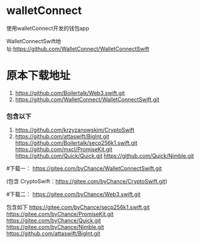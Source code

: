 # walletConnect
使用walletConnect开发的钱包app

WalletConnectSwift地址:https://github.com/WalletConnect/WalletConnectSwift


# 原本下载地址
1. https://github.com/Boilertalk/Web3.swift.git
2. https://github.com/WalletConnect/WalletConnectSwift.git

### 包含以下
1. https://github.com/krzyzanowskim/CryptoSwift
2. https://github.com/attaswift/BigInt.git
https://github.com/Boilertalk/secp256k1.swift.git
https://github.com/mxcl/PromiseKit.git
https://github.com/Quick/Quick.git
https://github.com/Quick/Nimble.git


#下载一：
https://gitee.com/byChance/WalletConnectSwift.git

(包含 CryptoSwift：https://gitee.com/byChance/CryptoSwift.git)


#下载二：
https://gitee.com/byChance/Web3.swift.git

包含如下
https://gitee.com/byChance/secp256k1.swift.git
https://gitee.com/byChance/PromiseKit.git
https://gitee.com/byChance/Quick.git
https://gitee.com/byChance/Nimble.git
https://github.com/attaswift/BigInt.git
